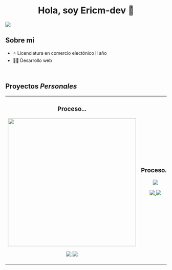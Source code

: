 <div align="center">
<h1 align="center">Hola, soy <a>Ericm-dev</a> 👋</h1>
</div>
<img src="#">

## Sobre mi

- ⭐ Licenciatura en comercio electónico II año
- 👨‍💻 Desarrollo web
  
<br>

## Proyectos *Personales*

<table>
<tr>
<td width="50%">
<h3 align="center">Proceso...</h3>
<div align="center">
<a href="#" target="_blank"><img src="#" width="400" alt=""></a>
<p>
<a href="#" target="_blank">
<img src="#">
</a>
<a href="#" target="_blank">
<img src="#">
</a>
</p>
<p></p>
</div>                                                                              
</td>       

<td width="50%">
<h3 align="center">Proceso...</h3>
<div align="center">
<a href="#" target="_blank"><img src="#"></a>
<p>
<a href="#" target="_blank">
<img src="#">
</a>
<a href="#" target="_blank">
<img src="#">
</a>
</p>
<p></p>
</div>                                                                            
</td>  
</table>    

</div>
<br>
